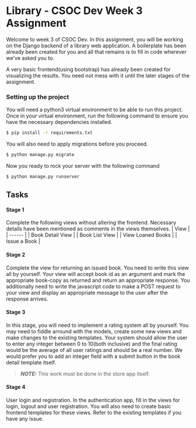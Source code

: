# Library - CSOC Dev Week 3 Assignment 

Welcome to week 3 of CSOC Dev. In this assignment, you will be working on the Django backend of a library web application. A boilerplate has been already been created for you and all that remains is to fill in code wherever we've asked you to.

A very basic frontend(using bootstrap) has already been created for visualizing the results. You need not mess with it until the later stages of the assignment.


### Setting up the project

You will need a python3 virtual environment to be able to run this project.
Once in your virtual environment, run the following command to ensure you have the necessary dependencies installed.

```sh
$ pip install -r requirements.txt
```

You will also need to apply migrations before you proceed.
```sh
$ python manage.py migrate
```
Now you ready to rock your server with the following command
```sh
$ python manage.py runserver
```


## Tasks
#### Stage 1
Complete the following views without altering the frontend. Necessary details have been mentioned as comments in the views themselves.
| View |
| ------ |
| Book Detail View | 
| Book List View |
| View Loaned Books | 
| Issue a Book |

#### Stage 2
Complete the view for returning an issued book. You need to write this view all by yourself. Your view will accept book id as an argument and mark the appropriate book-copy as returned and return an appropriate response. You additionally need to write the javascript code to make a POST request to your view and display an appropriate message to the user after the response arrives.

#### Stage 3
In this stage, you will need to implement a rating system all by yourself. You may need to fiddle arround with the models, create some new views and make changes to the existing templates. Your system should allow the user to enter any integer between 0 to 10(both inclusive) and the final rating would be the average of all user ratings and should be a real number.
We would prefer you to add an integer field with a submit button in the book detail template itself.
> **_NOTE:_**  This work must be done in the store app itself.
#### Stage 4
User login and registration. In the authentication app, fill in the views for login, logout and user registration. You will also need to create basic frontend templates for these views. Refer to the existing templates if you have any issue. 



